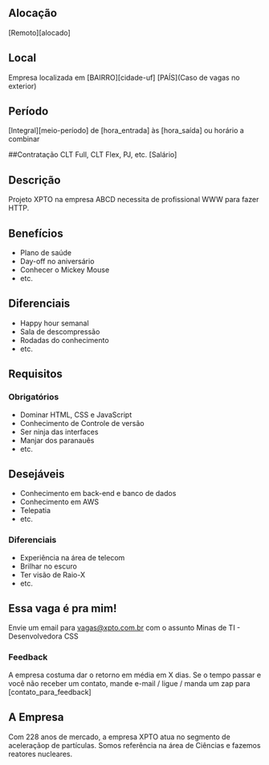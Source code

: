 ## Alocação

[Remoto][alocado]

## Local

Empresa localizada em [BAIRRO][cidade-uf] [PAÍS](Caso de vagas no exterior)

## Período

[Integral][meio-período] de [hora_entrada] às [hora_saída] ou horário a combinar

##Contratação
CLT Full, CLT Flex, PJ, etc. [Salário]

## Descrição

Projeto XPTO na empresa ABCD necessita de profissional WWW para fazer HTTP.

## Benefícios

- Plano de saúde
- Day-off no aniversário
- Conhecer o Mickey Mouse
- etc.

## Diferenciais

- Happy hour semanal
- Sala de descompressão
- Rodadas do conhecimento
- etc.

## Requisitos

### Obrigatórios

- Dominar HTML, CSS e JavaScript
- Conhecimento de Controle de versão
- Ser ninja das interfaces
- Manjar dos paranauês
- etc.

## Desejáveis

- Conhecimento em back-end e banco de dados
- Conhecimento em AWS
- Telepatia
- etc.

### Diferenciais

- Experiência na área de telecom
- Brilhar no escuro
- Ter visão de Raio-X
- etc.

## Essa vaga é pra mim!

Envie um email para vagas@xpto.com.br com o assunto Minas de TI - Desenvolvedora CSS

### Feedback

A empresa costuma dar o retorno em média em X dias. Se o tempo passar e você não receber um contato, mande e-mail / ligue / manda um zap para [contato_para_feedback]

## A Empresa

Com 228 anos de mercado, a empresa XPTO atua no segmento de aceleraçãop de partículas. Somos referência na área de Ciências e fazemos reatores nucleares.
